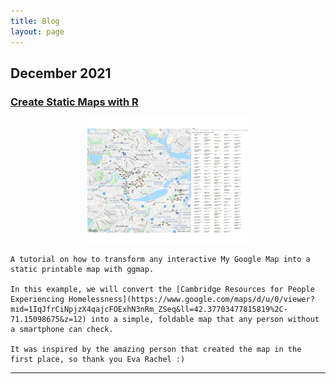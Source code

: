 ```yaml
---
title: Blog
layout: page
---
```


## December 2021

### [Create Static Maps with R](https://gmelloni.github.io/blog/cambridge_homelessness.html)

<div style="text-align:center">
<a href="https://gmelloni.github.io/blog/cambridge_homelessness.html">
<img src="images/camb_map.png" height="200" style="vertical-align:right" />
</a>
</div>

```
A tutorial on how to transform any interactive My Google Map into a static printable map with ggmap. 

In this example, we will convert the [Cambridge Resources for People Experiencing Homelessness](https://www.google.com/maps/d/u/0/viewer?mid=1IqJfrCiNpjzX4qajcFOExhN3nRm_ZSeq&ll=42.37703477815819%2C-71.15098675&z=12) into a simple, foldable map that any person without a smartphone can check.

It was inspired by the amazing person that created the map in the first place, so thank you Eva Rachel :)

```


----------------------




